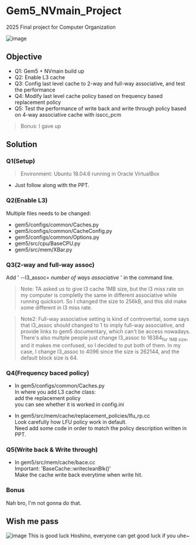 # Gem5_NVmain_Project

2025 Final project for Computer Organization

![image](https://cdn.discordapp.com/emojis/1346556552945078404.webp?size=96)

## Objective

- Q1: Gem5 + NVmain build up
- Q2: Enable L3 cache
- Q3: Config last level cache to 2-way and full-way associative, and test the performance
- Q4: Modify last level cache policy based on frequency based replacement policy
- Q5: Test the performance of write back and write through policy based on 4-way associative cache with isscc_pcm
> Bonus: I gave up

## Solution

### Q1(Setup)

> Environment: Ubuntu 18.04.6 running in Oracle VirtualBox
- Just follow along with the PPT.

### Q2(Enable L3)

Multiple files needs to be changed:
- gem5/configs/common/Caches.py
- gem5/configs/common/CacheConfig.py
- gem5/configs/common/Options.py
- gem5/src/cpu/BaseCPU.py
- gem5/src/mem/XBar.py

### Q3(2-way and full-way assoc)

Add ' --l3_assoc= *number of ways associative* ' in the command line.
> Note: TA asked us to give l3 cache 1MB size, but the l3 miss rate on my computer is completly the same in different associative while running quicksort. So I changed the size to 256kB, and this did make some different in l3 miss rate.

> Note2: Full-way associative setting is kind of controvertial, some says that l3_assoc should changed to 1 to imply full-way associative, and provide links to gem5 documentary, which can't be access nowadays.\
There's also multple people just change l3\_assoc to 16384<sub>for 1MB size</sub>, and it makes me confused, so I decided to put both of them. In my case, I change l3\_assoc to 4096 since the size is 262144, and the default block size is 64.

### Q4(Frequency baced policy)

- In gem5/configs/common/Caches.py\
In where you add L3 cache class:\
add the replacement policy\
you can see whether it is worked in config.ini

- In gem5/src/mem/cache/replacement\_policies/lfu\_rp.cc\
Look carefully how LFU policy work in default.\
Need add some code in order to match the policy description written in PPT.

### Q5(Write back & Write through)

- In gem5/src/mem/cache/bace.cc\
Important: 'BaseCache::writecleanBlk()'\
Make the cache write back everytime when write hit.

### Bonus

Nah bro, I'm not gonna do that.

## Wish me pass
![image](https://cdn.discordapp.com/emojis/1346556552945078404.webp?size=96)
This is good luck Hoshino, everyone can get good luck if you uhe~
